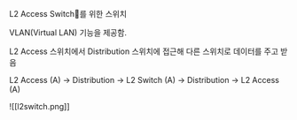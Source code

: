 L2 Access Switch를 위한 스위치

VLAN(Virtual LAN) 기능을 제공함.

L2 Access 스위치에서 Distribution 스위치에 접근해 다른 스위치로 데이터를 주고 받음

L2 Access (A) -> Distribution -> L2 Switch (A) -> Distribution -> L2 Access (A)

![[l2switch.png]]